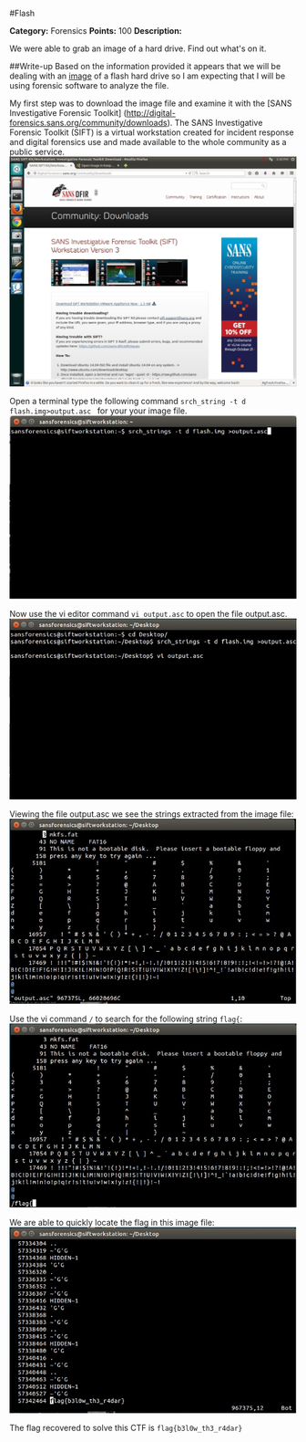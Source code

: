 #Flash

**Category:** Forensics 
**Points:** 100 
**Description:** 

We were able to grab an image of a hard drive. Find out what's on it.

##Write-up
Based on the information provided it appears that we will be dealing with an [image](https://en.wikipedia.org/wiki/Disk_image) of a flash hard drive so I am expecting that I will be using forensic software to analyze the file.

My first step was to download the image file and examine it with the [SANS Investigative Forensic Toolkit] (http://digital-forensics.sans.org/community/downloads). The SANS Investigative Forensic Toolkit (SIFT)  is a virtual workstation created for incident response and digital forensics use and made available to the whole community as a public service. 
![CTF Image](./Images/CTF1.jpg)

Open a terminal type the following command ```srch_string -t d flash.img>output.asc ``` for your your image file. 
![CTF Image](./Images/CTF31.jpg)

Now use the vi editor command ```vi output.asc``` to open the file output.asc. 
![CTF Image](./Images/CTF32.jpg)

Viewing the file output.asc we see the strings extracted from the image file:
![CTF Image](./Images/CTF33.jpg)

Use the vi command ```/``` to search for the following string ```flag{```:
![CTF Image](./Images/CTF34.jpg)

We are able to quickly locate the flag in this image file:
![CTF Image](./Images/CTF35.jpg)

The flag recovered to solve this CTF is ```flag{b3l0w_th3_r4dar}```
